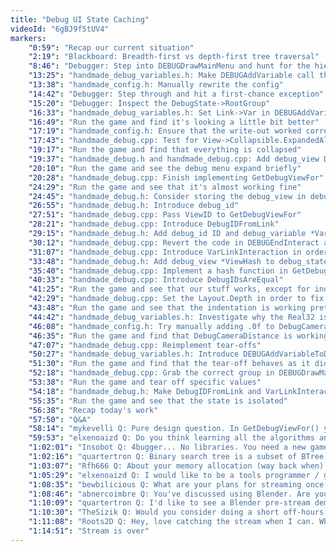 ```yaml
---
title: "Debug UI State Caching"
videoId: "6gBJ9f5tUV4"
markers:
    "0:59": "Recap our current situation"
    "2:19": "Blackboard: Breadth-first vs depth-first tree traversal"
    "8:46": "Debugger: Step into DEBUGDrawMainMenu and hunt for the hierarchy"
    "13:25": "handmade_debug_variables.h: Make DEBUGAddVariable call the correct Context"
    "13:38": "handmade_config.h: Manually rewrite the config"
    "14:42": "Debugger: Step through and hit a first-chance exception"
    "15:20": "Debugger: Inspect the DebugState->RootGroup"
    "16:33": "handmade_debug_variables.h: Set Link->Var in DEBUGAddVariableToGroup"
    "16:49": "Run the game and find it's looking a little bit better"
    "17:19": "handmade_config.h: Ensure that the write-out worked correctly"
    "17:43": "handmade_debug.cpp: Test for View->Collapsible.ExpandedAlways to be true"
    "19:17": "Run the game and find that everything is collapsed"
    "19:37": "handmade_debug.h and handmade_debug.cpp: Add debug_view Dummy to debug_state and make GetDebugViewFor return it"
    "20:10": "Run the game and see the debug menu expand briefly"
    "20:28": "handmade_debug.cpp: Finish implementing GetDebugViewFor"
    "24:29": "Run the game and see that it's almost working fine"
    "24:45": "handmade_debug.h: Consider storing the debug_view in debug_variable_link"
    "26:55": "handmade_debug.h: Introduce debug_id"
    "27:51": "handmade_debug.cpp: Pass ViewID to GetDebugViewFor"
    "28:21": "handmade_debug.cpp: Introduce DebugIDFromLink"
    "29:15": "handmade_debug.h: Add debug_id ID and debug_variable *Var to debug_interaction"
    "30:12": "handmade_debug.cpp: Revert the code in DEBUGEndInteract and DEBUGInteract"
    "31:07": "handmade_debug.cpp: Introduce VarLinkInteraction in order to compress these routines"
    "33:48": "handmade_debug.h: Add debug_view *ViewHash to debug_state"
    "35:40": "handmade_debug.cpp: Implement a hash function in GetDebugViewFor"
    "40:33": "handmade_debug.cpp: Introduce DebugIDsAreEqual"
    "41:25": "Run the game and see that our stuff works, except for indentation"
    "42:29": "handmade_debug.cpp: Set the Layout.Depth in order to fix the indentation"
    "43:48": "Run the game and see that the indentation is working pretty well"
    "44:42": "handmade_debug_variables.h: Investigate why the Real32 isn't working correctly"
    "46:08": "handmade_config.h: Try manually adding .0f to DebugCameraDistance"
    "46:35": "Run the game and find that DebugCameraDistance is working"
    "47:07": "handmade_debug.cpp: Reimplement tear-offs"
    "50:27": "handmade_debug_variables.h: Introduce DEBUGAddVariableToDefaultGroup"
    "51:30": "Run the game and find that the tear-off behaves as it did before"
    "52:18": "handmade_debug.cpp: Grab the correct group in DEBUGDrawMainMenu"
    "53:38": "Run the game and tear off specific values"
    "54:18": "handmade_debug.h: Make DebugIDFromLink and VarLinkInteraction take the Tree"
    "55:35": "Run the game and see that the state is isolated"
    "56:38": "Recap today's work"
    "57:50": "Q&A"
    "58:14": "mykevelli Q: Pure design question. In GetDebugViewFor() your method is named such that it's a query but it appears to be a command in some cases (in that it changes the state of the system). I've heard that you typically want to avoid this. Do you agree? Is there a reason you did this?"
    "59:53": "elxenoaizd Q: Do you think learning all the algorithms and data structures is a must, or is it OK to learn them when the need for one of them rises? Or is it one of those things that you have to learn beforehand in order to know if you need them or not?"
    "1:02:01": "Insobot Q: 4bugger... No libraries. You need a new game maker?"
    "1:02:16": "quartertron	Q: Binary search tree is a subset of BTree, I think"
    "1:03:07": "Rfh666 Q: About your memory allocation (way back when): Shouldn't the amount of memory you allocate depend on the size of the world chosen by the user? As it is, it is fixed at compile time (if I understand correctly)"
    "1:05:29": "elxenoaizd Q: I would like to be a tools programmer / game tech writer like you, but I'm still learning things so I'm not fully qualified to work as one. I'm thinking of working in a simple game company where the qualifications aren't so hardcore (maybe they use Unity or whatever), and at the same time do my private low-level self-learning. Good idea? Yes / No"
    "1:08:35": "bewbilicious Q: What are your plans for streaming once you complete this game?"
    "1:08:46": "abnercoimbre Q: You've discussed using Blender. Are you a 3D modeller of some sort? More specifically, what operations do you do with that software package?"
    "1:10:09": "quartertron Q: I'd like to see a Blender pre-stream demo"
    "1:10:30": "TheSizik Q: Would you consider doing a short off-hours stream to show people how you do things (like metaprogramming) that you won't get to touch on in Handmade Hero?"
    "1:11:08": "Roots2D Q: Hey, love catching the stream when I can. What language do you recommend as a beginner programmer looking to get into game development?"
    "1:14:51": "Stream is over"
---
```


